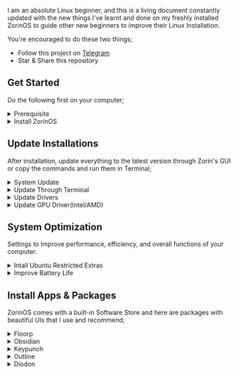 I am an absolute Linux beginner, and this is a living document constantly updated with the new things I've learnt and done on my freshly installed ZorinOS to guide other new beginners to improve their Linux Installation.

You're encouraged to do these two things;  
- Follow this project on [Telegram](https://t.me/+eeX3S3cAm9A5ZDQ0)
- Star & Share this repository

## Get Started  
Do the following first on your computer;

<details>  
  <summary>Prerequisite</summary>  
  <ul>
    <li>Check system requirement & hardware compatibility <a href="https://help.zorin.com/docs/getting-started/system-requirements">here.</a></li>  
    <li>Backup your files in an external drive</li>
  </ul>  
</details>  

<details>  
  <summary>Install ZorinOS</summary>  
  <ul>  
    <li>Follow this guide on <a href="https://help.zorin.com/docs/getting-started/install-zorin-os/">how to install ZorinOS.</a></li>
    <li>For visual learners, here's a <a href="https://www.youtube.com/watch?v=sA3igThg1qc">video guide</a></li>    
  </ul>  
</details>
 

## Update Installations  
After installation, update everything to the latest version through Zorin's GUI or copy the commands and run them in Terminal;  

<details>  
  <summary>System Update</summary>  
  <ul>  
    <li>Open the <strong>Software Store</strong> and click on <strong>Updates</strong> >> <strong>Update All</strong></li> 
    <li>Still on the same page, click on <strong>Main Menu</strong> >> <strong>System Respositories</strong> then turn on <strong>Canonical-supported free and open source software</strong>.</li>
    <li>A pop-up will appear. Click <strong>Close</strong></li>
  </ul>  
</details>  

<details>  
  <summary>Update Through Terminal</summary>  
   <ul>  
    <li>Open the Termimal app and paste these commands;</li>
    <li><code>sudo apt update</code> + <code>enter</code> to check for updates</li>
    <li><code>sudo apt upgrade</code> + <code>enter</code> to apply the updates</li>
    <li><code>sudo ubuntu-drivers autoinstall</code> + <code>enter</code> to install proprietary drivers</li>
    <li>Restart your computer</li>
  </ul> 
</details>  
 
<details>  
  <summary>Update Drivers</summary>   
  <ul>
    <li>Open the <strong>Software Store</strong> and click on <strong>Main Menu</strong></li>  
    <li>Click on <strong>System Respositories</strong></li>
    <li>Click on <strong>Additional Drivers</strong> then <strong>Update</strong></li> 
    </ul>
</details>  

<details>  
  <summary>Update GPU Driver(Intel/AMD)</summary>   
  <ul>  
    <li>Check if your laptop has the <strong>Mesa Intel® Xe Graphics (TGL GT2)</strong></li>  
    <li>Open the Termimal app and paste this command to update it;</li>
    <li><code>sudo apt install mesa-utils</code> + <code>enter</code> to check for updates</li>
  </ul>
</details>

## System Optimization  
Settings to Improve performance, efficiency, and overall functions of your computer.  

<details>  
  <summary>Intall Ubuntu Restricted Extras</summary>  
  <ul>  
    <li>This enables support for a wide range of multimedia formats and proprietary tools like audio and video codecs, Adobe Flash Plugin, Unrar and GStreamer Plugins on your computer</li>
    <li><code>sudo apt install ubuntu-restricted-extras</code> + <code>enter</code> to install</li>  
 </ul> 
</details>

<details>  
  <summary>Improve Battery Life</summary>  
  <ul>   
      <li>TLP is a power management tool designed to optimize the battery life on your laptop.</li>  
      <li><code>sudo apt install tlp</code> + <code>enter</code> to install</li>  
      <li>Restart your computer</li>
 </ul> 
</details>  

## Install Apps & Packages  
ZorinOS comes with a built-in Software Store and here are packages with beautiful UIs that I use and recommend;  
<details>  
  
  <summary>Floorp</summary>  
    <ul>   
      <li>A fast, lightweight open-source browser with a focus on privacy and customization based on Firefox.</li>
      <li>Download from the software store</li>k
    </ul> 
</details>  

<details>  
  <summary>Obsidian</summary>  
    <ul>   
      <li>A simple markdown note‑taking and knowledge management app</li>
      <li>Download from the software store</li>
    </ul> 
</details>  

<details>  
  <summary>Keypunch</summary>  
    <ul>   
      <li>A minimalist app to practise and improve your typing skills</li>
      <li>Download from the software store</li>
    </ul> 
</details>  

<details>  
  <summary>Outline</summary>  
    <ul>   
      <li>A simple and reliable VPN app</li>
      <li>Download from the software store</li>
      <li>Join this <a href="https://t.me/OutlineReleasedKey">Telegram group</a> to get a free access key</li>
    </ul> 
</details>  

<details>  
  <summary>Diodon</summary>  
    <ul>   
      <li>A simple clipboard manager</li>
      <li>Download from the software store</li>
   </ul> 
</details>
